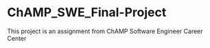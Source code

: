 ﻿# ChAMP_SWE_Final-Project
This project is an assignment from ChAMP Software Engineer Career Center
